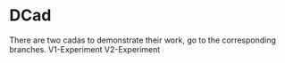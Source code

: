 # DCad
There are two cadas to demonstrate their work, go to the corresponding branches.
  V1-Experiment
  V2-Experiment

